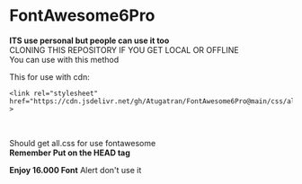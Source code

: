 # FontAwesome6Pro


**ITS use personal but people can use it too**<br>
CLONING THIS REPOSITORY IF YOU GET LOCAL OR OFFLINE
<br>
You can use with this method<br>

This for use with cdn:
<br>
```
<link rel="stylesheet" href="https://cdn.jsdelivr.net/gh/Atugatran/FontAwesome6Pro@main/css/all.min.css" >
 ```
<br>

Should get all.css for use fontawesome<br>
**Remember Put on the HEAD tag**<br>

**Enjoy 16.000 Font**
Alert don't use it
